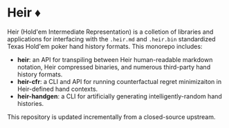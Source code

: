 # Heir ♦️
Heir (Hold'em Intermediate Representation) is a colletion of libraries and applications for interfacing with the `.heir.md` and `.heir.bin` standardized Texas Hold'em poker hand history formats. This monorepo includes:
- **heir**: an API for transpiling between Heir human-readable markdown notation, Heir compressed binaries, and numerous third-party hand history formats.
- **heir-cfr**: a CLI and API for running counterfactual regret minimizaiton in Heir-defined hand contexts.
- **heir-handgen**: a CLI for artificially generating intelligently-random hand histories.

This repository is updated incrementally from a closed-source upstream.
